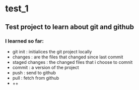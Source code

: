 # test_1

## Test project to learn about **git** and github
### I learned so far:

* git init : initialices the git project locally
* changes : are the files that changed since last commit
* staged changes : the changed files that i choose to comnit
* commit : a version of the project
* push : send to github
* pull : fetch from github
* ++